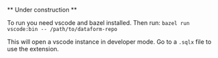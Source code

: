 ** Under construction **

To run you need vscode and bazel installed. Then run: `bazel run vscode:bin -- /path/to/dataform-repo`

This will open a vscode instance in developer mode. Go to a `.sqlx` file to use the extension.
